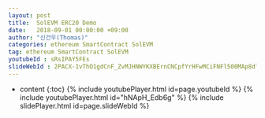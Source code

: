 ```yaml
---
layout: post
title:  SolEVM ERC20 Demo
date:   2018-09-01 00:00:00 +09:00
author: "신건우(Thomas)"
categories: ethereum SmartContract SolEVM
tag: ethereum SmartContract SolEVM
youtubeId : sRsIPAY5FEs
slideWebId : 2PACX-1vThO1gdCnF_ZvMJHNWYKXBErnCNCpfYrHFwMCiFNFl500MAp8dlJEuLEhcK_gyfKon0SjJdsEsj3FQY
---
```

* content
{:toc}
{% include youtubePlayer.html id=page.youtubeId %}
{% include youtubePlayer.html id="hNApH_Edb6g" %}
{% include slidePlayer.html id=page.slideWebId %}
